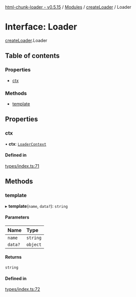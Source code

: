 [html-chunk-loader - v0.5.15](../README.md) / [Modules](../modules.md) / [createLoader](../modules/createLoader.md) / Loader

# Interface: Loader

[createLoader](../modules/createLoader.md).Loader

## Table of contents

### Properties

- [ctx](createLoader.Loader.md#ctx)

### Methods

- [template](createLoader.Loader.md#template)

## Properties

### ctx

• **ctx**: [`LoaderContext`](../modules/createLoader.md#loadercontext)

#### Defined in

[types/index.ts:71](https://github.com/abschill/html-chunk-loader/blob/5ef0cad/src/types/index.ts#L71)

## Methods

### template

▸ **template**(`name`, `data?`): `string`

#### Parameters

| Name | Type |
| :------ | :------ |
| `name` | `string` |
| `data?` | `object` |

#### Returns

`string`

#### Defined in

[types/index.ts:72](https://github.com/abschill/html-chunk-loader/blob/5ef0cad/src/types/index.ts#L72)
